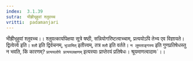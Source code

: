 ```yaml
---
index:  3.1.39
sutra:  भीह्रीभृहुवां श्लुवच्च
vritti:  padamanjari
---
```


भीह्रीभृहुवां श्लुवच्च।। श्लुवत्कार्यापेक्षया सूत्रे षष्ठी, सन्नियोगरिष्टत्वाच्चाम्, प्रत्ययोऽपि तेभ्य एव विज्ञायते। द्वित्वेत्त्वे इति। `श्लौ` इति द्विर्वचनम्, `भृञामित्` इतीत्त्वम्, तत्र `श्लौ` इति वर्तते। `न लुमताङ्गस्य` इति गुणप्रतिषेधस्तु न भवति, किं कारणम्? `प्रत्ययलोपे प्रत्ययलक्षणम्` इत्यस्याः प्राप्तेरयं प्रतिषेधः। श्रूयमाणत्वादामः`।।
